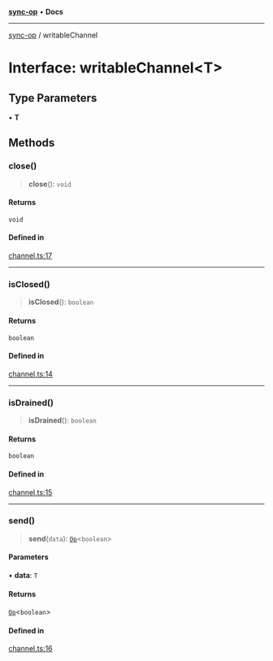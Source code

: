 [**sync-op**](../README.md) • **Docs**

***

[sync-op](../README.md) / writableChannel

# Interface: writableChannel\<T\>

## Type Parameters

• **T**

## Methods

### close()

> **close**(): `void`

#### Returns

`void`

#### Defined in

[channel.ts:17](https://github.com/dhcmrlchtdj/sync-op/blob/133adb7618f2d99175e28d5c119b7eff7ad21410/src/channel.ts#L17)

***

### isClosed()

> **isClosed**(): `boolean`

#### Returns

`boolean`

#### Defined in

[channel.ts:14](https://github.com/dhcmrlchtdj/sync-op/blob/133adb7618f2d99175e28d5c119b7eff7ad21410/src/channel.ts#L14)

***

### isDrained()

> **isDrained**(): `boolean`

#### Returns

`boolean`

#### Defined in

[channel.ts:15](https://github.com/dhcmrlchtdj/sync-op/blob/133adb7618f2d99175e28d5c119b7eff7ad21410/src/channel.ts#L15)

***

### send()

> **send**(`data`): [`Op`](../classes/Op.md)\<`boolean`\>

#### Parameters

• **data**: `T`

#### Returns

[`Op`](../classes/Op.md)\<`boolean`\>

#### Defined in

[channel.ts:16](https://github.com/dhcmrlchtdj/sync-op/blob/133adb7618f2d99175e28d5c119b7eff7ad21410/src/channel.ts#L16)
